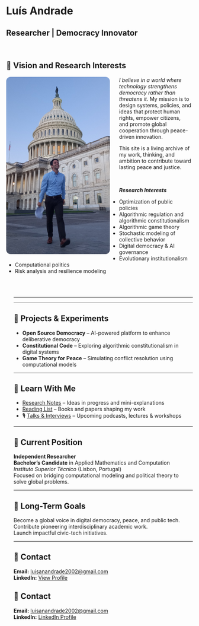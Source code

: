 # Luís Andrade
 
## Researcher | Democracy Innovator 

<br>

## 🌟 Vision and Research Interests  

<img src="20240908_063407 (3).jpg" alt="Luís Andrade" width="280" align="left" style="margin-right: 25px; margin-bottom: 10px; border-radius: 12px;">

*I believe in a world where technology strengthens democracy rather than threatens it.* 
My mission is to design systems, policies, and ideas that protect human rights, empower citizens,  
and promote global cooperation through peace-driven innovation.


This site is a living archive of my work, thinking, and ambition to contribute toward lasting peace and justice.

<br>



***Research Interests***

- Optimization of public policies  
- Algorithmic regulation and algorithmic constitutionalism  
- Algorithmic game theory  
- Stochastic modeling of collective behavior  
- Digital democracy & AI governance  
- Evolutionary institutionalism  
- Computational politics  
- Risk analysis and resilience modeling


<div style="margin-left: 20px;">



<br><br>

---

---

## 🧪 Projects & Experiments

- **Open Source Democracy** – AI-powered platform to enhance deliberative democracy  
- **Constitutional Code** – Exploring algorithmic constitutionalism in digital systems  
- **Game Theory for Peace** – Simulating conflict resolution using computational models

---

## 📘 Learn With Me

- [Research Notes](#) – Ideas in progress and mini-explanations  
- [Reading List](#) – Books and papers shaping my work  
- 🎙 [Talks & Interviews](#) – Upcoming podcasts, lectures & workshops

---

## 🥇 Current Position

**Independent Researcher**  
**Bachelor’s Candidate** in Applied Mathematics and Computation  
*Instituto Superior Técnico* (Lisbon, Portugal)  
Focused on bridging computational modeling and political theory to solve global problems.

---

## 🏁 Long-Term Goals

Become a global voice in digital democracy, peace, and public tech.  
Contribute pioneering interdisciplinary academic work.  
Launch impactful civic-tech initiatives.

---

## 📩 Contact

**Email:** [luisanandrade2002@gmail.com](mailto:luisanandrade2002@gmail.com)  
**LinkedIn:** [View Profile](https://www.linkedin.com/in/lu%C3%ADs-ant%C3%B3nio-andrade-215238236/)

## 📩 Contact

**Email:** [luisanandrade2002@gmail.com](mailto:luisanandrade2002@gmail.com)  
**LinkedIn:** [LinkedIn Profile](https://www.linkedin.com/in/lu%C3%ADs-ant%C3%B3nio-andrade-215238236/)

